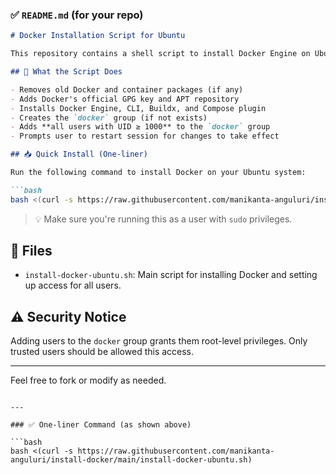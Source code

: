 ### ✅ `README.md` (for your repo)

````markdown
# Docker Installation Script for Ubuntu

This repository contains a shell script to install Docker Engine on Ubuntu and configure it so that **all normal (non-system) users** can use Docker without requiring `sudo`.

## 🔧 What the Script Does

- Removes old Docker and container packages (if any)
- Adds Docker's official GPG key and APT repository
- Installs Docker Engine, CLI, Buildx, and Compose plugin
- Creates the `docker` group (if not exists)
- Adds **all users with UID ≥ 1000** to the `docker` group
- Prompts user to restart session for changes to take effect

## 📥 Quick Install (One-liner)

Run the following command to install Docker on your Ubuntu system:

```bash
bash <(curl -s https://raw.githubusercontent.com/manikanta-anguluri/install-docker/main/install-docker-ubuntu.sh)
````

> 💡 Make sure you're running this as a user with `sudo` privileges.

## 📁 Files

* `install-docker-ubuntu.sh`: Main script for installing Docker and setting up access for all users.

## ⚠️ Security Notice

Adding users to the `docker` group grants them root-level privileges. Only trusted users should be allowed this access.

---

Feel free to fork or modify as needed.

````

---

### ✅ One-liner Command (as shown above)

```bash
bash <(curl -s https://raw.githubusercontent.com/manikanta-anguluri/install-docker/main/install-docker-ubuntu.sh)
````
